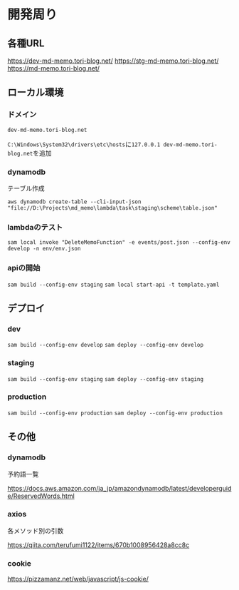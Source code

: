 # 開発周り

## 各種URL

<https://dev-md-memo.tori-blog.net/>
<https://stg-md-memo.tori-blog.net/>
<https://md-memo.tori-blog.net/>

## ローカル環境

### ドメイン

`dev-md-memo.tori-blog.net`

`C:\Windows\System32\drivers\etc\hosts`に`127.0.0.1 dev-md-memo.tori-blog.net`を追加

### dynamodb

テーブル作成

`aws dynamodb create-table --cli-input-json "file://D:\Projects\md_memo\lambda\task\staging\scheme\table.json"`

### lambdaのテスト

`sam local invoke "DeleteMemoFunction" -e events/post.json --config-env develop -n env/env.json`

### apiの開始

`sam build --config-env staging`
`sam local start-api -t template.yaml`

## デプロイ

### dev

`sam build --config-env develop`
`sam deploy --config-env develop`

### staging

`sam build --config-env staging`
`sam deploy --config-env staging`

### production

`sam build --config-env production`
`sam deploy --config-env production`

## その他

### dynamodb

予約語一覧

<https://docs.aws.amazon.com/ja_jp/amazondynamodb/latest/developerguide/ReservedWords.html>

### axios

各メソッド別の引数

<https://qiita.com/terufumi1122/items/670b1008956428a8cc8c>

### cookie

<https://pizzamanz.net/web/javascript/js-cookie/>